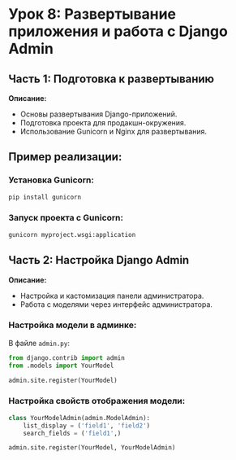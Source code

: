 
# Урок 8: Развертывание приложения и работа с Django Admin

## Часть 1: Подготовка к развертыванию

**Описание:**
- Основы развертывания Django-приложений.
- Подготовка проекта для продакшн-окружения.
- Использование Gunicorn и Nginx для развертывания.

## Пример реализации:

### Установка Gunicorn:

```bash
pip install gunicorn
```

### Запуск проекта с Gunicorn:

```bash
gunicorn myproject.wsgi:application
```

## Часть 2: Настройка Django Admin

**Описание:**
- Настройка и кастомизация панели администратора.
- Работа с моделями через интерфейс администратора.

### Настройка модели в админке:

В файле `admin.py`:

```python
from django.contrib import admin
from .models import YourModel

admin.site.register(YourModel)
```

### Настройка свойств отображения модели:

```python
class YourModelAdmin(admin.ModelAdmin):
    list_display = ('field1', 'field2')
    search_fields = ('field1',)

admin.site.register(YourModel, YourModelAdmin)
```
